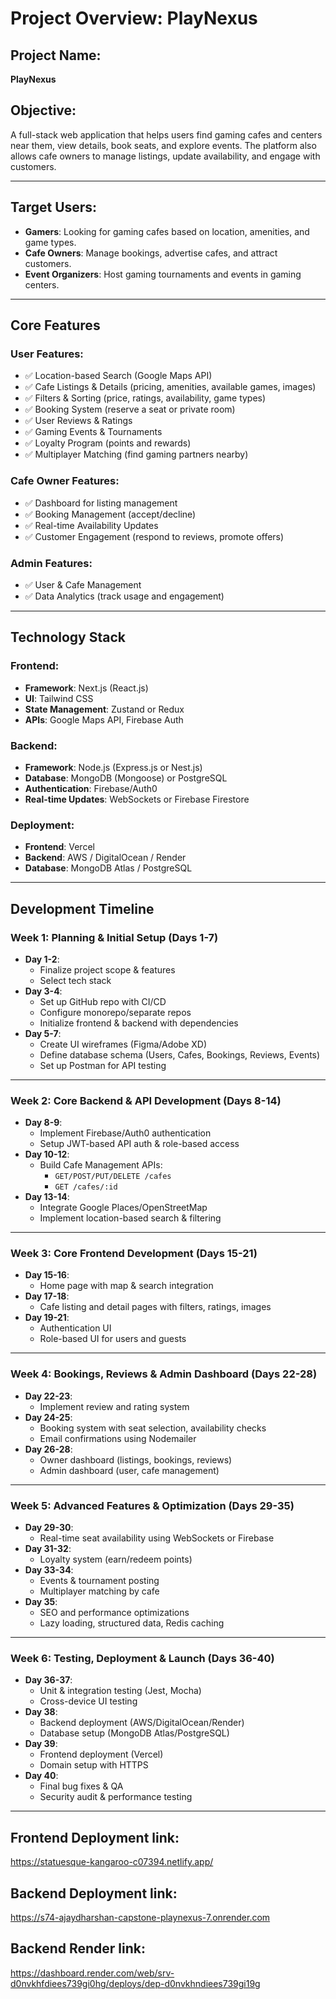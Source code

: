 # Project Overview: PlayNexus

## Project Name:
**PlayNexus**

## Objective:
A full-stack web application that helps users find gaming cafes and centers near them, view details, book seats, and explore events. The platform also allows cafe owners to manage listings, update availability, and engage with customers.

---

## Target Users:
- **Gamers**: Looking for gaming cafes based on location, amenities, and game types.
- **Cafe Owners**: Manage bookings, advertise cafes, and attract customers.
- **Event Organizers**: Host gaming tournaments and events in gaming centers.

---

## Core Features

### User Features:
- ✅ Location-based Search (Google Maps API)
- ✅ Cafe Listings & Details (pricing, amenities, available games, images)
- ✅ Filters & Sorting (price, ratings, availability, game types)
- ✅ Booking System (reserve a seat or private room)
- ✅ User Reviews & Ratings
- ✅ Gaming Events & Tournaments
- ✅ Loyalty Program (points and rewards)
- ✅ Multiplayer Matching (find gaming partners nearby)

### Cafe Owner Features:
- ✅ Dashboard for listing management
- ✅ Booking Management (accept/decline)
- ✅ Real-time Availability Updates
- ✅ Customer Engagement (respond to reviews, promote offers)

### Admin Features:
- ✅ User & Cafe Management
- ✅ Data Analytics (track usage and engagement)

---

## Technology Stack

### Frontend:
- **Framework**: Next.js (React.js)
- **UI**: Tailwind CSS
- **State Management**: Zustand or Redux
- **APIs**: Google Maps API, Firebase Auth

### Backend:
- **Framework**: Node.js (Express.js or Nest.js)
- **Database**: MongoDB (Mongoose) or PostgreSQL
- **Authentication**: Firebase/Auth0
- **Real-time Updates**: WebSockets or Firebase Firestore

### Deployment:
- **Frontend**: Vercel
- **Backend**: AWS / DigitalOcean / Render
- **Database**: MongoDB Atlas / PostgreSQL

---

## Development Timeline

### Week 1: Planning & Initial Setup (Days 1-7)
- **Day 1-2**: 
  - Finalize project scope & features
  - Select tech stack
- **Day 3-4**: 
  - Set up GitHub repo with CI/CD
  - Configure monorepo/separate repos
  - Initialize frontend & backend with dependencies
- **Day 5-7**:
  - Create UI wireframes (Figma/Adobe XD)
  - Define database schema (Users, Cafes, Bookings, Reviews, Events)
  - Set up Postman for API testing

---

### Week 2: Core Backend & API Development (Days 8-14)
- **Day 8-9**:
  - Implement Firebase/Auth0 authentication
  - Setup JWT-based API auth & role-based access
- **Day 10-12**:
  - Build Cafe Management APIs: 
    - `GET/POST/PUT/DELETE /cafes`
    - `GET /cafes/:id`
- **Day 13-14**:
  - Integrate Google Places/OpenStreetMap
  - Implement location-based search & filtering

---

### Week 3: Core Frontend Development (Days 15-21)
- **Day 15-16**:
  - Home page with map & search integration
- **Day 17-18**:
  - Cafe listing and detail pages with filters, ratings, images
- **Day 19-21**:
  - Authentication UI
  - Role-based UI for users and guests

---

### Week 4: Bookings, Reviews & Admin Dashboard (Days 22-28)
- **Day 22-23**:
  - Implement review and rating system
- **Day 24-25**:
  - Booking system with seat selection, availability checks
  - Email confirmations using Nodemailer
- **Day 26-28**:
  - Owner dashboard (listings, bookings, reviews)
  - Admin dashboard (user, cafe management)

---

### Week 5: Advanced Features & Optimization (Days 29-35)
- **Day 29-30**:
  - Real-time seat availability using WebSockets or Firebase
- **Day 31-32**:
  - Loyalty system (earn/redeem points)
- **Day 33-34**:
  - Events & tournament posting
  - Multiplayer matching by cafe
- **Day 35**:
  - SEO and performance optimizations
  - Lazy loading, structured data, Redis caching

---

### Week 6: Testing, Deployment & Launch (Days 36-40)
- **Day 36-37**:
  - Unit & integration testing (Jest, Mocha)
  - Cross-device UI testing
- **Day 38**:
  - Backend deployment (AWS/DigitalOcean/Render)
  - Database setup (MongoDB Atlas/PostgreSQL)
- **Day 39**:
  - Frontend deployment (Vercel)
  - Domain setup with HTTPS
- **Day 40**:
  - Final bug fixes & QA
  - Security audit & performance testing

---
## Frontend Deployment link:
https://statuesque-kangaroo-c07394.netlify.app/

## Backend Deployment link:
https://s74-ajaydharshan-capstone-playnexus-7.onrender.com

## Backend Render link:
https://dashboard.render.com/web/srv-d0nvkhfdiees739gi0hg/deploys/dep-d0nvkhndiees739gi19g
